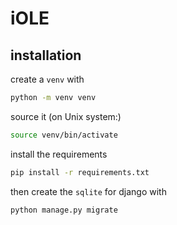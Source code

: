 # iOLE

## installation

create a `venv` with

```bash
python -m venv venv
```

source it
(on Unix system:)
```bash
source venv/bin/activate
```

install the requirements
```bash
pip install -r requirements.txt
```

then create the `sqlite` for django with

```bash
python manage.py migrate
```